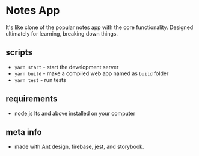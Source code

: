 # Notes App

It's like clone of the popular notes app with the core functionality. Designed ultimately for learning, breaking down things.

## scripts

- `yarn start` - start the development server
- `yarn build` - make a compiled web app named as `build` folder
- `yarn test` - run tests

## requirements

- node.js lts and above installed on your computer

## meta info

- made with Ant design, firebase, jest, and storybook.
